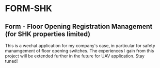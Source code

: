 # FORM-SHK
## Form - Floor Opening Registration Management (for SHK properties limited)</br>

This is a wechat application for my company's case, in particular for safety manamgement of floor opening switches. The experiences I gain from this project will be extended further in the future for UAV application. Stay tuned!

